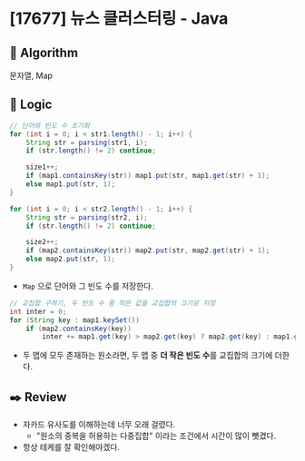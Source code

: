 # [17677] 뉴스 클러스터링 - Java

## :pushpin: **Algorithm**

문자열, Map

## :round_pushpin: **Logic**

```java
// 단어와 빈도 수 초기화
for (int i = 0; i < str1.length() - 1; i++) {
    String str = parsing(str1, i);
    if (str.length() != 2) continue;

    size1++;
    if (map1.containsKey(str)) map1.put(str, map1.get(str) + 1);
    else map1.put(str, 1);
}

for (int i = 0; i < str2.length() - 1; i++) {
    String str = parsing(str2, i);
    if (str.length() != 2) continue;

    size2++;
    if (map2.containsKey(str)) map2.put(str, map2.get(str) + 1);
    else map2.put(str, 1);
}
```
- `Map` 으로 단어와 그 빈도 수를 저장한다.

```java
// 교집합 구하기, 두 빈도 수 중 작은 값을 교집합의 크기로 지정
int inter = 0;
for (String key : map1.keySet())
    if (map2.containsKey(key))
        inter += map1.get(key) > map2.get(key) ? map2.get(key) : map1.get(key);
```
- 두 맵에 모두 존재하는 원소라면, 두 맵 중 **더 작은 빈도 수**를 교집합의 크기에 더한다.

## :black_nib: **Review**

- 자카드 유사도를 이해하는데 너무 오래 걸렸다. 
  - "원소의 중복을 허용하는 다중집합" 이라는 조건에서 시간이 많이 뺏겼다.
- 항상 테케를 잘 확인해야겠다.
